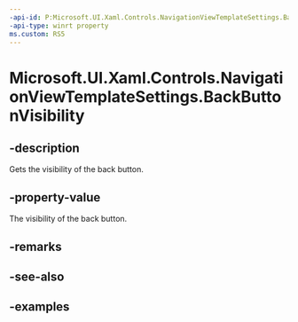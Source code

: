 ```yaml
---
-api-id: P:Microsoft.UI.Xaml.Controls.NavigationViewTemplateSettings.BackButtonVisibility
-api-type: winrt property
ms.custom: RS5
---
```

<!-- Property syntax.
public Visibility BackButtonVisibility { get; }
-->

# Microsoft.UI.Xaml.Controls.NavigationViewTemplateSettings.BackButtonVisibility


## -description

Gets the visibility of the back button.


## -property-value

The visibility of the back button.


## -remarks


## -see-also


## -examples


